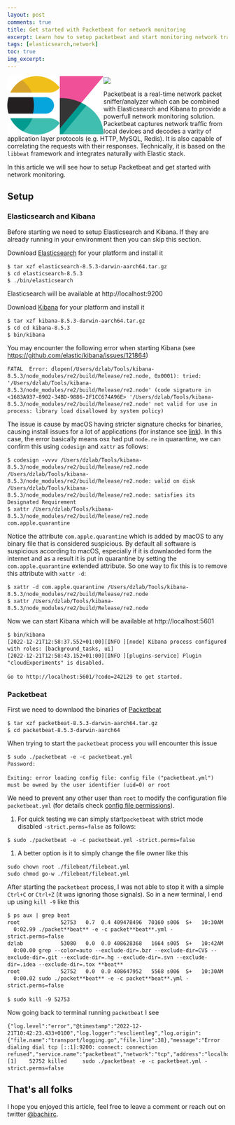 ```yaml
---
layout: post
comments: true
title: Get started with Packetbeat for network monitoring
excerpt: Learn how to setup packetbeat and start monitoring network traffic with ELK
tags: [elasticsearch,network]
toc: true
img_excerpt:
---
```


<img align="left" src="/assets/logos/elasticsearch.svg" width="120" />
<img align="left" src="/assets/logos/kibana.svg" width="100" />
<img align="center" src="/assets/logos/elastic-beats-logo-vector.svg width="100" />
<br/>

Packetbeat is a real-time network packet sniffer/analyzer which can be combined with Elasticsearch and Kibana to provide a powerfull network monitoring solution. Packetbeat captures network traffic from local devices and decodes a varity of application layer protocols (e.g. HTTP, MySQL, Redis). It is also capable of correlating the requests with their responses. Technically, it is based on the `libbeat` framework and integrates naturally with Elastic stack.

In this article we will see how to setup Packetbeat and get started with network monitoring.

## Setup

### Elasticsearch and Kibana
Before starting we need to setup Elasticsearch and Kibana. If they are already running in your environment then you can skip this section.

Download [Elasticsearch](https://www.elastic.co/downloads/elasticsearch) for your platform and install it
```shell
$ tar xzf elasticsearch-8.5.3-darwin-aarch64.tar.gz 
$ cd elasticsearch-8.5.3
$ ./bin/elasticsearch
```

Elasticsearch will be available at http://localhost:9200 


Download [Kibana](https://www.elastic.co/downloads/kibana) for your platform and install it

```shell
$ tar xzf kibana-8.5.3-darwin-aarch64.tar.gz
$ cd cd kibana-8.5.3
$ bin/kibana
```

You may encounter the following error when starting Kibana (see https://github.com/elastic/kibana/issues/121864)

```shell
FATAL  Error: dlopen(/Users/dzlab/Tools/kibana-8.5.3/node_modules/re2/build/Release/re2.node, 0x0001): tried: '/Users/dzlab/Tools/kibana-8.5.3/node_modules/re2/build/Release/re2.node' (code signature in <1683A937-8902-34BD-9886-2F1CC674A96E> '/Users/dzlab/Tools/kibana-8.5.3/node_modules/re2/build/Release/re2.node' not valid for use in process: library load disallowed by system policy)
```

The issue is cause by macOS having stricter signature checks for binaries, causing install issues for a lot of applications (for instance see [link](https://support.blackfire.io/en/articles/3669492-issues-with-macos-catalina)). In this case, the error basically means osx had put `node.re` in quarantine, we can confirm this using `codesign` and `xattr` as follows: 

```shell
$ codesign -vvvv /Users/dzlab/Tools/kibana-8.5.3/node_modules/re2/build/Release/re2.node
/Users/dzlab/Tools/kibana-8.5.3/node_modules/re2/build/Release/re2.node: valid on disk
/Users/dzlab/Tools/kibana-8.5.3/node_modules/re2/build/Release/re2.node: satisfies its Designated Requirement
$ xattr /Users/dzlab/Tools/kibana-8.5.3/node_modules/re2/build/Release/re2.node
com.apple.quarantine
```

Notice the attribute `com.apple.quarantine` which is added by macOS to any binary file that is considered suspicious. By default all software is suspicious according to macOS, especially if it is downlaoded form the internet and as a result it is put in quarantine by setting the `com.apple.quarantine` extended attribute. So one way to fix this is to remove this attribute with `xattr -d`:

```shell
$ xattr -d com.apple.quarantine /Users/dzlab/Tools/kibana-8.5.3/node_modules/re2/build/Release/re2.node
$ xattr /Users/dzlab/Tools/kibana-8.5.3/node_modules/re2/build/Release/re2.node
```

Now we can start Kibana which will be available at http://localhost:5601  
```shell
$ bin/kibana
[2022-12-21T12:58:37.552+01:00][INFO ][node] Kibana process configured with roles: [background_tasks, ui]
[2022-12-21T12:58:43.152+01:00][INFO ][plugins-service] Plugin "cloudExperiments" is disabled.

Go to http://localhost:5601/?code=242129 to get started.
```

### Packetbeat
First we need to downlaod the binaries of [Packetbeat](https://www.elastic.co/downloads/beats/packetbeat)
```shell
$ tar xzf packetbeat-8.5.3-darwin-aarch64.tar.gz
$ cd packetbeat-8.5.3-darwin-aarch64
```

When trying to start the `packetbeat` process you will encounter this issue
```shell
$ sudo ./packetbeat -e -c packetbeat.yml
Password:

Exiting: error loading config file: config file ("packetbeat.yml") must be owned by the user identifier (uid=0) or root
```

We need to prevent any other user than `root` to modify the configuration file `packetbeat.yml` (for details check [config file permissions](https://www.elastic.co/guide/en/beats/libbeat/current/config-file-permissions.html)).
1. For quick testing we can simply start`packetbeat` with strict mode disabled `-strict.perms=false` as follows:
```shell
$ sudo ./packetbeat -e -c packetbeat.yml -strict.perms=false
```
1. A better option is it to simply change the file owner like this
```shell
sudo chown root ./filebeat/filebeat.yml
sudo chmod go-w ./filebeat/filebeat.yml
```

After starting the `packetbeat` process, I was not able to stop it with a simple `Ctrl+C` or `Ctrl+Z` (it was ignoring those signals). So in a new terminal, I end up using `kill -9` like this
```shell
$ ps aux | grep beat
root             52753   0.7  0.4 409478496  70160 s006  S+   10:30AM   0:02.99 ./packet**beat** -e -c packet**beat**.yml -strict.perms=false
dzlab            53080   0.0  0.0 408628368   1664 s005  S+   10:42AM   0:00.00 grep --color=auto --exclude-dir=.bzr --exclude-dir=CVS --exclude-dir=.git --exclude-dir=.hg --exclude-dir=.svn --exclude-dir=.idea --exclude-dir=.tox **beat**
root             52752   0.0  0.0 408647952   5568 s006  S+   10:30AM   0:00.02 sudo ./packet**beat** -e -c packet**beat**.yml -strict.perms=false

$ sudo kill -9 52753
```
Now going back to terminal running `packetbeat` I see
```shell
{"log.level":"error","@timestamp":"2022-12-21T10:42:23.433+0100","log.logger":"esclientleg","log.origin":{"file.name":"transport/logging.go","file.line":38},"message":"Error dialing dial tcp [::1]:9200: connect: connection refused","service.name":"packetbeat","network":"tcp","address":"localhost:9200","ecs.version":"1.6.0"}
[1]    52752 killed     sudo ./packetbeat -e -c packetbeat.yml -strict.perms=false
```


## That's all folks


I hope you enjoyed this article, feel free to leave a comment or reach out on twitter [@bachiirc](https://twitter.com/bachiirc).